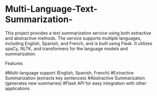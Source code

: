 # Multi-Language-Text-Summarization-

This project provides a text summarization service using both extractive and abstractive methods. The service supports multiple languages, including English, Spanish, and French, and is built using Flask. It utilizes spaCy, NLTK, and transformers for the language models and summarization.

Features

#Multi-language support (English, Spanish, French)
#Extractive Summarization (extracts key sentences)
#Abstractive Summarization (generates new summaries)
#Flask API for easy integration with other applications
